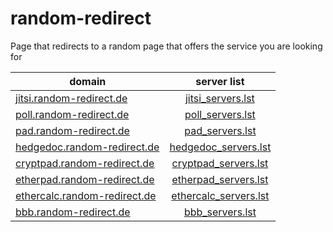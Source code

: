 # random-redirect
Page that redirects to a random page that offers the service you are looking for


| domain                                                                | server list                                    |
| --------------------------------------------------------------------- |:----------------------------------------------:|
| [jitsi.random-redirect.de](https://jitsi.random-redirect.de)          | [jitsi_servers.lst](/res/jitsi_servers.lst)          |
| [poll.random-redirect.de](https://poll.random-redirect.de)            | [poll_servers.lst](/res/poll_servers.lst)            |
| [pad.random-redirect.de](https://pad.random-redirect.de)              | [pad_servers.lst](/res/pad_servers.lst)              |
| [hedgedoc.random-redirect.de](https://hedgedoc.random-redirect.de)    | [hedgedoc_servers.lst](/res/hedgedoc_servers.lst)        |
| [cryptpad.random-redirect.de](https://cryptpad.random-redirect.de)    | [cryptpad_servers.lst](/res/cryptpad_servers.lst)    |
| [etherpad.random-redirect.de](https://etherpad.random-redirect.de)    | [etherpad_servers.lst](/res/etherpad_servers.lst)    |
| [ethercalc.random-redirect.de](https://ethercalc.random-redirect.de)  | [ethercalc_servers.lst](/res/ethercalc_servers.lst)  |
| [bbb.random-redirect.de](https://bbb.random-redirect.de)              | [bbb_servers.lst](/res/bbb_servers.lst)              |
